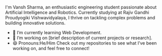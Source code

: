 I'm Vansh Sharma, an enthusiastic engineering student passionate about Artificial Intelligence and Robotics. Currently studying at Rajiv Gandhi Proudyogiki Vishwavidyalaya, I thrive on tackling complex problems and building innovative solutions.
- 🌱 I’m currently learning Web Development.
- 🔭 I’m working on [brief description of current projects or research].
- 😄 Pronouns:He/Him
Check out my repositories to see what I’ve been working on, and feel free to connect!
